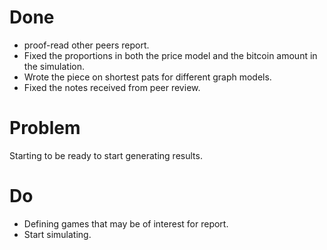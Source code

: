 # Done

* proof-read other peers report.
* Fixed the proportions in both the price model and the bitcoin amount in the simulation.
* Wrote the piece on shortest pats for different graph models. 
* Fixed the notes received from peer review.

# Problem

Starting to be ready to start generating results.


# Do

* Defining games that may be of interest for report.
* Start simulating.


